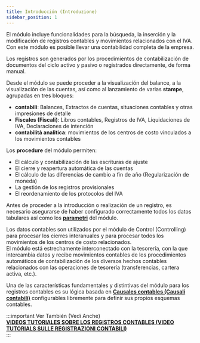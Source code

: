 ```yaml
---
title: Introducción (Introduzione)
sidebar_position: 1
---
```


El módulo incluye funcionalidades para la búsqueda, la inserción y la modificación de registros contables y movimientos relacionados con el IVA.  
Con este módulo es posible llevar una contabilidad completa de la empresa.

Los registros son generados por los procedimientos de contabilización de documentos del ciclo activo y pasivo o registrados directamente, de forma manual.

Desde el módulo se puede proceder a la visualización del balance, a la visualización de las cuentas, así como al lanzamiento de varias **stampe**, agrupadas en tres bloques:

- **contabili**: Balances, Extractos de cuentas, situaciones contables y otras impresiones de detalle  
- **Fiscales (Fiscali)**: Libros contables, Registros de IVA, Liquidaciones de IVA, Declaraciones de intención  
- **contabilità analitica**: movimientos de los centros de costo vinculados a los movimientos contables  

Los **procedure** del módulo permiten:

- El cálculo y contabilización de las escrituras de ajuste  
- El cierre y reapertura automática de las cuentas  
- El cálculo de las diferencias de cambio a fin de año (Regularización de moneda)  
- La gestión de los registros provisionales  
- El reordenamiento de los protocolos del IVA  

Antes de proceder a la introducción o realización de un registro, es necesario asegurarse de haber configurado correctamente todos los datos tabulares así como los [**parametri**](/docs/configurations/parameters/finance/accounting-parameters) del módulo.

Los datos contables son utilizados por el módulo de Control (Controlling) para procesar los cierres interanuales y para procesar todos los movimientos de los centros de costo relacionados.  
El módulo está estrechamente interconectado con la tesorería, con la que intercambia datos y recibe movimientos contables de los procedimientos automáticos de contabilización de los diversos hechos contables relacionados con las operaciones de tesorería (transferencias, cartera activa, etc.).

Una de las características fundamentales y distintivas del módulo para los registros contables es su lógica basada en [**Causales contables (Causali contabili)**](/docs/configurations/tables/finance/ledger-records-templates/ledger-records-templates-intro) configurables libremente para definir sus propios esquemas contables.

:::important Ver También (Vedi Anche)  
[**VIDEOS TUTORIALES SOBRE LOS REGISTROS CONTABLES (VIDEO TUTORIALS SULLE REGISTRAZIONI CONTABILI)**](/docs/video/finance/intro)  
:::